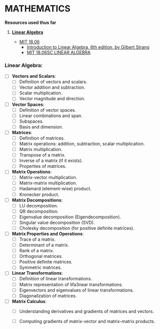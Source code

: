 # MATHEMATICS

**Resources used thus far**

1. **[Linear Algebra](LinearAlgebra)**
   
   - [MIT 18.06](https://ocw.mit.edu/courses/18-06-linear-algebra-spring-2010/)
     - [Introduction to Linear Algebra, 6th edition, by Gilbert Strang](https://math.mit.edu/~gs/linearalgebra/ila6/indexila6.html)
     - [MIT 18.06SC LINEAR ALGEBRA](https://www.youtube.com/playlist?list=PL221E2BBF13BECF6C)


### **Linear Algebra**:

- [ ]  **Vectors and Scalars**:
    - [ ]  Definition of vectors and scalars.
    - [ ]  Vector addition and subtraction.
    - [ ]  Scalar multiplication.
    - [ ]  Vector magnitude and direction.
- [ ]  **Vector Spaces**:
    - [ ]  Definition of vector spaces.
    - [ ]  Linear combinations and span.
    - [ ]  Subspaces.
    - [ ]  Basis and dimension.
- [ ]  **Matrices**:
    - [ ]  Definition of matrices.
    - [ ]  Matrix operations: addition, subtraction, scalar multiplication.
    - [ ]  Matrix multiplication.
    - [ ]  Transpose of a matrix.
    - [ ]  Inverse of a matrix (if it exists).
    - [ ]  Properties of matrices.
- [ ]  **Matrix Operations**:
    - [ ]  Matrix-vector multiplication.
    - [ ]  Matrix-matrix multiplication.
    - [ ]  Hadamard (element-wise) product.
    - [ ]  Kronecker product.
- [ ]  **Matrix Decompositions**:
    - [ ]  LU decomposition.
    - [ ]  QR decomposition.
    - [ ]  Eigenvalue decomposition (Eigendecomposition).
    - [ ]  Singular value decomposition (SVD).
    - [ ]  Cholesky decomposition (for positive definite matrices).
- [ ]  **Matrix Properties and Operations**:
    - [ ]  Trace of a matrix.
    - [ ]  Determinant of a matrix.
    - [ ]  Rank of a matrix.
    - [ ]  Orthogonal matrices.
    - [ ]  Positive definite matrices.
    - [ ]  Symmetric matrices.
- [ ]  **Linear Transformations**:
    - [ ]  Definition of linear transformations.
    - [ ]  Matrix representation of lifa3near transformations.
    - [ ]  Eigenvectors and eigenvalues of linear transformations.
    - [ ]  Diagonalization of matrices.
- [ ]  **Matrix Calculus**:
    - [ ]  Understanding derivatives and gradients of matrices and vectors.
    - [ ]  Computing gradients of matrix-vector and matrix-matrix products.

